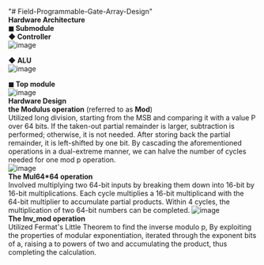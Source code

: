 "# Field-Programmable-Gate-Array-Design"  
**Hardware Architecture**  
**◼ Submodule**  
**◆ Controller**  
![image](https://github.com/RayChao1030/Field-Programmable-Gate-Array-Design/assets/76627328/08bfca5e-9415-4309-80c4-93123126b23e)  

**◆ ALU**  
![image](https://github.com/RayChao1030/Field-Programmable-Gate-Array-Design/assets/76627328/12f8cfe4-663d-47a3-9939-51f2ba648075)  

**◼ Top module**  
![image](https://github.com/RayChao1030/Field-Programmable-Gate-Array-Design/assets/76627328/27c2f5eb-4ee7-4d9a-ab96-c1fd45f5343f)  
**Hardware Design**  
**the Modulus operation** (referred to as **Mod**)   
Utilized long division, starting from the MSB and comparing it with a value P over 64 bits. If the taken-out partial remainder is larger, subtraction is performed; otherwise, it is not needed. After storing back the partial remainder, it is left-shifted by one bit. By cascading the aforementioned operations in a dual-extreme manner, we can halve the number of cycles needed for one mod p operation.  
![image](https://github.com/RayChao1030/Field-Programmable-Gate-Array-Design/assets/76627328/95d8f624-82ff-4d56-8ec5-967b52c8803b)  
**The Mul64*64 operation**   
Involved multiplying two 64-bit inputs by breaking them down into 16-bit by 16-bit multiplications. Each cycle multiplies a 16-bit multiplicand with the 64-bit multiplier to accumulate partial products. Within 4 cycles, the multiplication of two 64-bit numbers can be completed.
![image](https://github.com/RayChao1030/Field-Programmable-Gate-Array-Design/assets/76627328/d83e9fcc-e94e-47de-8ba7-b8fd51b25593)  
**The Inv_mod operation**  
Utilized Fermat's Little Theorem to find the inverse modulo p, By exploiting the properties of modular exponentiation, iterated through the exponent bits of a, raising a to powers of two and accumulating the product, thus completing the calculation.

